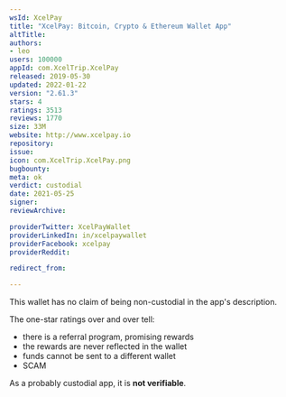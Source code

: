 ```yaml
---
wsId: XcelPay
title: "XcelPay: Bitcoin, Crypto & Ethereum Wallet App"
altTitle: 
authors:
- leo
users: 100000
appId: com.XcelTrip.XcelPay
released: 2019-05-30
updated: 2022-01-22
version: "2.61.3"
stars: 4
ratings: 3513
reviews: 1770
size: 33M
website: http://www.xcelpay.io
repository: 
issue: 
icon: com.XcelTrip.XcelPay.png
bugbounty: 
meta: ok
verdict: custodial
date: 2021-05-25
signer: 
reviewArchive:

providerTwitter: XcelPayWallet
providerLinkedIn: in/xcelpaywallet
providerFacebook: xcelpay
providerReddit: 

redirect_from:

---
```


This wallet has no claim of being non-custodial in the app's description.

The one-star ratings over and over tell:

* there is a referral program, promising rewards
* the rewards are never reflected in the wallet
* funds cannot be sent to a different wallet
* SCAM

As a probably custodial app, it is **not verifiable**.
